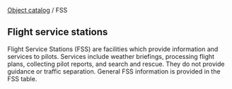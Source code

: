 [Object catalog](https://github.com/tlarsen7572/us_airspace_data#object-catalog) / FSS

## Flight service stations

Flight Service Stations (FSS) are facilities which provide information and services to pilots. Services include weather briefings, processing flight plans, collecting pilot reports, and search and rescue. They do not provide guidance or traffic separation. General FSS information is provided in the FSS table.
